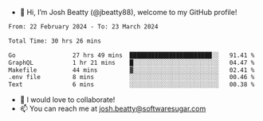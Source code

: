 - 👋 Hi, I’m Josh Beatty (@jbeatty88), welcome to my GitHub profile!

<!--START_SECTION:waka-->

```txt
From: 22 February 2024 - To: 23 March 2024

Total Time: 30 hrs 26 mins

Go                27 hrs 49 mins  ███████████████████████░░   91.41 %
GraphQL           1 hr 21 mins    █░░░░░░░░░░░░░░░░░░░░░░░░   04.47 %
Makefile          44 mins         ▓░░░░░░░░░░░░░░░░░░░░░░░░   02.41 %
.env file         8 mins          ░░░░░░░░░░░░░░░░░░░░░░░░░   00.46 %
Text              6 mins          ░░░░░░░░░░░░░░░░░░░░░░░░░   00.38 %
```

<!--END_SECTION:waka-->

- 💞️ I would love to collaborate!
- 📫 You can reach me at josh.beatty@softwaresugar.com

<!---
jbeatty88/jbeatty88 is a ✨ special ✨ repository because its `README.md` (this file) appears on your GitHub profile.
You can click the Preview link to take a look at your changes.
--->
